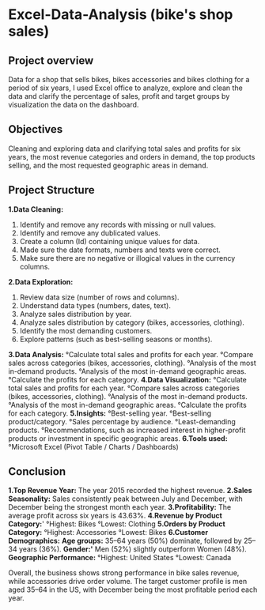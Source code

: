 # Excel-Data-Analysis (bike's shop sales)

## Project overview

Data for a shop that sells bikes, bikes accessories and bikes clothing for a period of six years, I used Excel office to analyze, explore and clean the data and clarify the percentage of sales, profit and target groups by visualization the data on the dashboard.

## Objectives

Cleaning and exploring data and clarifying total sales and profits for six years, the most revenue categories and orders in demand, the top products selling, and the most requested geographic areas in demand.

## Project Structure

**1.Data Cleaning:**
  1. Identify and remove any records with missing or null values.
  2. Identify and remove any dublicated values.
  3. Create a column (Id) containing unique values for data.
  4. Made sure the date formats, numbers and texts were correct.
  5. Make sure there are no negative or illogical values in the currency columns.
     
**2.Data Exploration:**
  1. Review data size (number of rows and columns).
  2. Understand data types (numbers, dates, text).
  3. Analyze sales distribution by year.
  4. Analyze sales distribution by category (bikes, accessories, clothing).
  5. Identify the most demanding customers.
  6. Explore patterns (such as best-selling seasons or months).

**3.Data Analysis:**
  °Calculate total sales and profits for each year.
  °Compare sales across categories (bikes, accessories, clothing).
  °Analysis of the most in-demand products.
  °Analysis of the most in-demand geographic areas.
  °Calculate the profits for each category.
**4.Data Visualization:**
  °Calculate total sales and profits for each year.
  °Compare sales across categories (bikes, accessories, clothing).
  °Analysis of the most in-demand products.
  °Analysis of the most in-demand geographic areas.
  °Calculate the profits for each category.
**5.Insights:**
  °Best-selling year.
  °Best-selling product/category.
  °Sales percentage by audience.
  °Least-demanding products.
  °Recommendations, such as increased interest in higher-profit products or investment in specific geographic areas.
**6.Tools used:**
  °Microsoft Excel (Pivot Table / Charts / Dashboards)

## Conclusion

**1.Top Revenue Year:** The year 2015 recorded the highest revenue.
**2.Sales Seasonality:** Sales consistently peak between July and December, with December being the strongest month each year.
**3.Profitability:** The average profit across six years is 43.63%.
**4.Revenue by Product Category:**'
   °Highest: Bikes
   °Lowest: Clothing
**5.Orders by Product Category:**
   °Highest: Accessories
   °Lowest: Bikes
**6.Customer Demographics:**
  **Age groups:** 35–64 years (50%) dominate, followed by 25–34 years (36%).
  **Gender:'** Men (52%) slightly outperform Women (48%).
  **Geographic Performance:**
    °Highest: United States
    °Lowest: Canada
    
Overall, the business shows strong performance in bike sales revenue, while accessories drive order volume. The target customer profile is men aged 35–64 in the US, with December being the most profitable period each year.  
  

